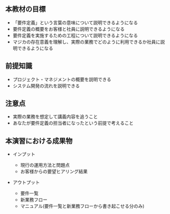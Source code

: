 本教材の目標
------------------------------

- 「要件定義」という言葉の意味について説明できるようになる
- 要件定義の概要をお客様と社員に説明できるようになる
- 要件定義を実施するための工程について説明できるようになる
- マジカの存在意義を理解し、実際の業務でどのように利用できるか社員に説明できるようになる


前提知識
------------------------------

- プロジェクト・マネジメントの概要を説明できる
- システム開発の流れを説明できる

注意点
------------------------------

- 実際の業務を想定して講義内容を追うこと
- あなたが要件定義の担当者になったという前提で考えること

本演習における成果物
------------------------------

- インプット
  - 現行の運用方法と問題点
  - お客様からの要望ヒアリング結果

- アウトプット
  - 要件一覧
  - 新業務フロー
  - マニュアル(要件一覧と新業務フローから書き起こせる分のみ)
